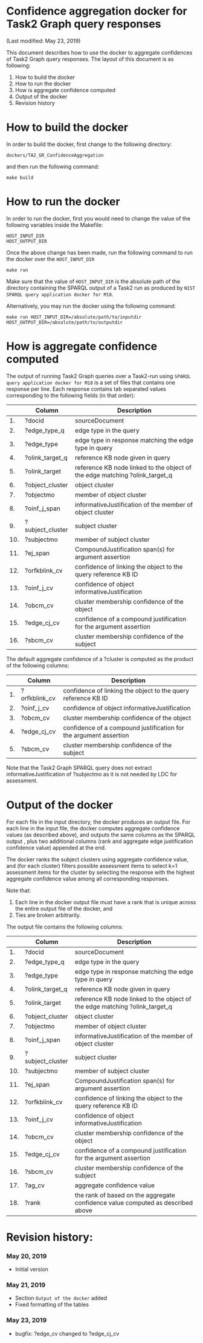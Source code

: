 # Confidence aggregation docker for Task2 Graph query responses

(Last modified: May 23, 2019)

This document describes how to use the docker to aggregate confidences of Task2 Graph query responses. The layout of this document is as following:

  1. How to build the docker
  2. How to run the docker
  3. How is aggregate confidence computed
  4. Output of the docker
  5. Revision history

# How to build the docker

In order to build the docker, first change to the following directory:

`dockers/TA2_GR_ConfidenceAggregation`

and then run the following command:

~~~
make build
~~~

# How to run the docker

In order to run the docker, first you would need to change the value of the following variables inside the Makefile:

~~~
HOST_INPUT_DIR
HOST_OUTPUT_DIR
~~~

Once the above change has been made, run the following command to run the docker over the `HOST_INPUT_DIR`

~~~
make run
~~~

Make sure that the value of `HOST_INPUT_DIR` is the absolute path of the directory containing the SPARQL output of a Task2 run as produced by `NIST SPARQL query application docker for M18`.

Alternatively, you may run the docker using the following command:

~~~
make run HOST_INPUT_DIR=/absolute/path/to/inputdir HOST_OUTPUT_DIR=/absolute/path/to/outputdir
~~~

# How is aggregate confidence computed

The output of running Task2 Graph queries over a Task2-run using `SPARQL query application docker for M18` is a set of files that contains one response per line. Each response contains tab separated values corresponding to the following fields (in that order):


| | Column | Description |
| ---|---------|-------------|
| 1. |        ?docid            |  sourceDocument|
| 2. |        ?edge_type_q      |  edge type in the query|
| 3. |        ?edge_type        |  edge type in response matching the edge type in query|
| 4. |        ?olink_target_q   |  reference KB node given in query|
| 5. |        ?olink_target     |  reference KB node linked to the object of the edge matching ?olink_target_q|
| 6. |        ?object_cluster   |  object cluster|
| 7. |        ?objectmo         |  member of object cluster|
| 8. |        ?oinf_j_span      |  informativeJustification of the member of object cluster|
| 9. |        ?subject_cluster  |  subject cluster|
| 10. |        ?subjectmo        |  member of subject cluster|
| 11. |        ?ej_span          |  CompoundJustification span(s) for argument assertion|
| 12. |        ?orfkblink_cv     |  confidence of linking the object to the query reference KB ID|
| 13. |        ?oinf_j_cv        |  confidence of object informativeJustification|
| 14. |        ?obcm_cv          |  cluster membership confidence of the object|
| 15. |        ?edge_cj_cv       |  confidence of a compound justification for the argument assertion|
| 16. |        ?sbcm_cv          |  cluster membership confidence of the subject|

The default aggregate confidence of a ?cluster is computed as the product of the following columns:

| | Column  | Description|
|---|---------|-------------|
| 1. |        ?orfkblink_cv     |  confidence of linking the object to the query reference KB ID|
| 2. |        ?oinf_j_cv        |  confidence of object informativeJustification|
| 3. |        ?obcm_cv          |  cluster membership confidence of the object|
| 4. |        ?edge_cj_cv       |  confidence of a compound justification for the argument assertion|
| 5. |        ?sbcm_cv          |  cluster membership confidence of the subject|

Note that the Task2 Graph SPARQL query does not extract informativeJustification of ?subjectmo as it is not needed by LDC for assessment.

# Output of the docker

For each file in the input directory, the docker produces an output file. For each line in the input file, the docker computes aggregate confidence values (as described above), and outputs the same columns as the SPARQL output , plus two additional columns (rank and aggregate edge justification confidence value) appended at the end.

The docker ranks the subject clusters using aggregate confidence value, and (for each cluster) filters possible assessment items to select k=1 assessment items for the cluster by selecting the response with the highest aggregate confidence value among all corresponding responses.

Note that:

1. Each line in the docker output file must have a rank that is unique across the entire output file of the docker, and
2. Ties are broken arbitrarily.

The output file contains the following columns:

| | Column | Description |
| ---|---------|-------------|
| 1. |        ?docid            |  sourceDocument|
| 2. |        ?edge_type_q      |  edge type in the query|
| 3. |        ?edge_type        |  edge type in response matching the edge type in query|
| 4. |        ?olink_target_q   |  reference KB node given in query|
| 5. |        ?olink_target     |  reference KB node linked to the object of the edge matching ?olink_target_q|
| 6. |        ?object_cluster   |  object cluster|
| 7. |        ?objectmo         |  member of object cluster|
| 8. |        ?oinf_j_span      |  informativeJustification of the member of object cluster|
| 9. |        ?subject_cluster  |  subject cluster|
| 10. |        ?subjectmo        |  member of subject cluster|
| 11. |        ?ej_span          |  CompoundJustification span(s) for argument assertion|
| 12. |        ?orfkblink_cv     |  confidence of linking the object to the query reference KB ID|
| 13. |        ?oinf_j_cv        |  confidence of object informativeJustification|
| 14. |        ?obcm_cv          |  cluster membership confidence of the object|
| 15. |        ?edge_cj_cv       |  confidence of a compound justification for the argument assertion|
| 16. |        ?sbcm_cv          |  cluster membership confidence of the subject|
| 17. |        ?ag_cv          |  aggregate confidence value|
| 18. |        ?rank          | the rank of based on the aggregate confidence value computed as described above|

# Revision history:
### May 20, 2019
  * Initial version

### May 21, 2019
  * Section `Output of the docker` added
  * Fixed formatting of the tables

### May 23, 2019
  * bugfix: ?edge_cv changed to ?edge_cj_cv